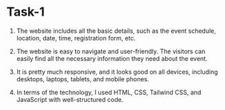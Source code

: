 # Task-1

1. The website includes all the basic details, such as the event schedule, location, date, time, registration form, etc.

2. The website is easy to navigate and user-friendly. The visitors can easily find all the necessary information they need about the event. 
3. It is pretty much responsive, and it looks good on all devices, including desktops, laptops, tablets, and mobile phones.
4. In terms of the technology, I used HTML, CSS, Tailwind CSS, and JavaScript with well-structured code.
